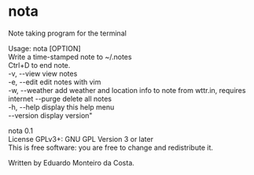 # nota
Note taking program for the terminal

Usage: nota [OPTION]\
Write a time-stamped note to ~/.notes\
Ctrl+D to end note.\
 -v, --view         view notes\
 -e, --edit         edit notes with vim\
 -w, --weather      add weather and location info to note from wttr.in, requires internet
     --purge        delete all notes\
 -h, --help         display this help menu\
     --version      display version"

nota 0.1\
License GPLv3+: GNU GPL Version 3 or later\
This is free software: you are free to change and redistribute it.

Written by Eduardo Monteiro da Costa.
